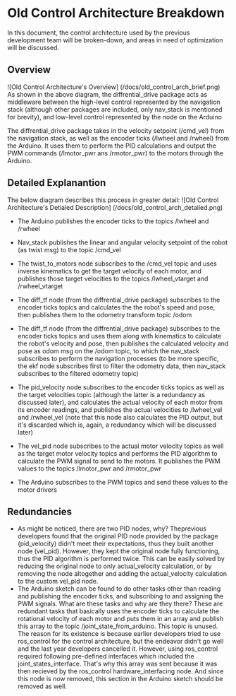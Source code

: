 # Old Control Architecture Breakdown
In this document, the control architecture used by the previous development team will be broken-down, and areas in need of optimization will be discussed.


## Overview
![Old Control Architecture's Overview] (/docs/old_control_arch_brief.png) 
As shown in the above diagram, the diffrential_drive package acts as middleware between the high-level control represented by the navigation stack (although other packages are included, only nav_stack is mentioned for brevity), and low-level control represented by the node on the Arduino

The diffrential_drive package takes in the velocity setpoint (/cmd_vel) from the navigation stack, as well as the encoder ticks (/lwheel and /rwheel) from the Arduino. It uses them to perform the PID calculations and output the PWM commands (/lmotor_pwr ans /rmotor_pwr) to the motors through the Arduino.


## Detailed Explanantion
The below diagram describes this process in greater detail:
![Old Control Architecture's Detialed Description] (/docs/old_control_arch_detailed.png) 

- The Arduino publishes the encoder ticks to the topics /lwheel and /rwheel
- Nav_stack publishes the linear and angular velocity setpoint of the robot (as twist msg) to the topic /cmd_vel
- The twist_to_motors node subscribes to the /cmd_vel topic and uses inverse kinematics to get the target velocity of each motor, and publishes those target velocities to the topics /lwheel_vtarget and /rwheel_vtarget

- The diff_tf node (from the diffrential_drive package) subscribes to the encoder ticks topics and calculates the the robot's speed and pose, then publishes them to the odometry transform topic /odom
- The diff_tf node (from the diffrential_drive package) subscribes to the encoder ticks topics and uses them along with kinematics to calculate the robot's velocity and pose, then publishes the calculated velocity and pose as odom msg on the /odom topic, to which the nav_stack subscribes to perform the navigation processes (to be more specific, the ekf node subscribes first to filter the odometry data, then nav_stack subscribes to the filtered odometry topic)

- The pid_velocity node subscribes to the encoder ticks topics as well as the  target velocities topic (although the latter is a redundancy as discussed later), and calculates the actual velocity of each motor from its encoder readings, and publishes the actual velocities to /lwheel_vel and /rwheel_vel (note that this node also calculates the PID output, but it's discarded which is, again, a redundancy which will be discussed later)
- The vel_pid node subscribes to the actual motor velocity topics as well as the target motor velocity topics and performs the PID algorithm to calculate the PWM signal to send to the motors. It publishes the PWM values to the topics /lmotor_pwr and /rmotor_pwr

- The Arduino subscribes to the PWM topics and send these values to the motor drivers


## Redundancies
- As might be noticed, there are two PID nodes, why? Theprevious developers found that the original PID node provided by the package (pid_velocity) didn't meet their expectations, thus they built another node (vel_pid). However, they kept the original node fully functioning, thus the PID algorithm is performed twice. This can be easily solved by reducing the original node to only actual_velocity calculation, or by removing the node altogether and adding the actual_velocity calculation to the custom vel_pid node.
- The Arduino sketch can be found to do other tasks other than reading and publishing the encoder ticks, and subscribing to and assigning the PWM signals. What are these tasks and why are they there? These are redundant tasks that basically uses the encoder ticks to calculate the rotational velocity of each motor and puts them in an array and publish this array to the topic /joint_state_from_arduino. This topic is unused. The reason for its existence is because earlier developers tried to use ros_control for the control architecture, but the endeavor didn't go well and the last year developers cancelled it. However, using ros_control required following pre-defined interfaces which included the joint_states_interface. That's why this array was sent because it was then recieved by the ros_control hardware_interfacing node. And since this node is now removed, this section in the Arduino sketch should be removed as well.
